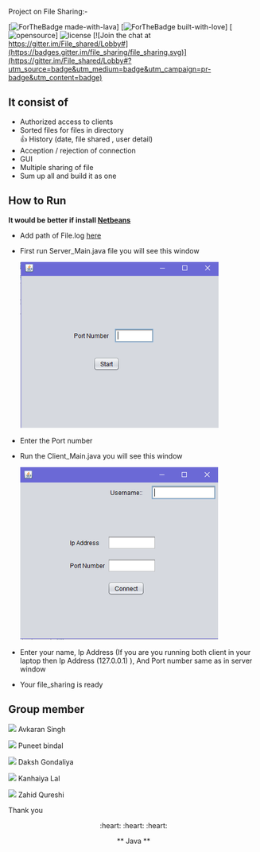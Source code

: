 Project on File Sharing:-

[![ForTheBadge made-with-lava](https://forthebadge.com/images/badges/made-with-java.svg)]
[![ForTheBadge built-with-love](http://ForTheBadge.com/images/badges/built-with-love.svg)]
[![opensource](https://badges.frapsoft.com/os/v2/open-source.svg?v=103)]
![license](https://img.shields.io/apm/l/vim-mode.svg?style=popout)
[![Join the chat at https://gitter.im/File_shared/Lobby#](https://badges.gitter.im/file_sharing/file_sharing.svg)](https://gitter.im/File_shared/Lobby#?utm_source=badge&utm_medium=badge&utm_campaign=pr-badge&utm_content=badge)

## It consist of
-   Authorized access to clients
-   Sorted files for files in directory<br/>:thumbsup: History (date, file shared , user detail)
-   Acception / rejection of connection
-   GUI
-   Multiple sharing of file
-   Sum up all and build it as one

## How to Run
**It would be better if install <a href="https://netbeans.org/">Netbeans</a>**

- Add path of File.log <a href="https://github.com/rockstar777/file_sharing/blob/8754661f547f8d5c4462213c6021762683f7646d/File_Sharing/Client_Main.java#L169">here</a>

-   First run Server_Main.java file you will see this window

    ![alt text](servermain.PNG)
    
    
-   Enter the Port number
-   Run the Client_Main.java you will see this window

    ![alt text](clientmain.PNG)
    

-   Enter your name, Ip Address (If you are you running both client in your laptop then Ip Address (127.0.0.1) ), And Port number same as in server window
-   Your file_sharing is ready 


## Group member
[<img src="https://upload.wikimedia.org/wikipedia/commons/9/91/Octicons-mark-github.svg" width="20" padding="10">](https://github.com/avsingh999) Avkaran Singh

[<img src="https://upload.wikimedia.org/wikipedia/commons/9/91/Octicons-mark-github.svg" width="20" padding="10">](https://github.com/rockstar777) Puneet bindal

[<img src="https://upload.wikimedia.org/wikipedia/commons/9/91/Octicons-mark-github.svg" width="20" padding="10">](https://github.com/DakshGondaliya) Daksh Gondaliya

[<img src="https://upload.wikimedia.org/wikipedia/commons/9/91/Octicons-mark-github.svg" width="20" padding="10">](https://github.com/lalkanhaiya) Kanhaiya Lal

<img src="https://upload.wikimedia.org/wikipedia/commons/9/91/Octicons-mark-github.svg" width="20" padding="10"> Zahid Qureshi



Thank you

<p align='center'>:heart: :heart: :heart:</p>
<p align='center'> ** Java ** </p>
